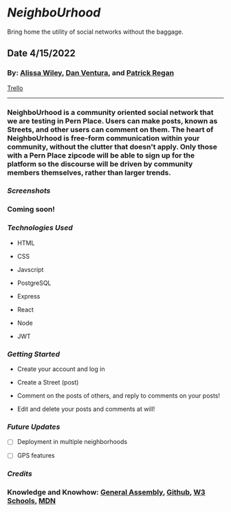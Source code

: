 # **_NeighboUrhood_**
Bring home the utility of social networks without the baggage.


## Date 4/15/2022

### By: [Alissa Wiley](https://github.com/alissaestelle), [Dan Ventura](https://github.com/dventura221), and [Patrick Regan](https://github.com/pregan23)

[Trello](https://trello.com/b/qnhB2qO3/the-neighbourhood)

---

### **NeighboUrhood is a community oriented social network that we are testing in Pern Place.  Users can make posts, known as Streets, and other users can comment on them.  The heart of NeighboUrhood is free-form communication within your community, without the clutter that doesn't apply.  Only those with a Pern Place zipcode will be able to sign up for the platform so the discourse will be driven by community members themselves, rather than larger trends.**

### **_Screenshots_**

### Coming soon! 


### **_Technologies Used_**

- HTML

- CSS

- Javscript

- PostgreSQL

- Express

- React

- Node

- JWT

### **_Getting Started_**

- Create your account and log in

- Create a Street (post)

- Comment on the posts of others, and reply to comments on your posts!

- Edit and delete your posts and comments at will!

### **_Future Updates_**

- [ ] Deployment in multiple neighborhoods
- [ ] GPS features


### **_Credits_**



### **Knowledge and Knowhow**: [General Assembly](https://generalassemb.ly/), [Github](https://github.com/), [W3 Schools](https://www.w3schools.com/), [MDN](https://developer.mozilla.org/en-US/)
